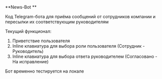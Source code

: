 **News-Bot ** 
 
Код Telegram-бота для приёма сообщений от сотрудников компании и пересылки их соответствующим руководителям

Текущий функционал:

1. Приветствие пользователя
2. Inline клавиатура для выбора роли пользователя (Сотрудник - Руководитель)
3. Inline клавиатура для выбора ответа руководителем (Согласовано - На исправление)

Бот временно тестируется на локале
